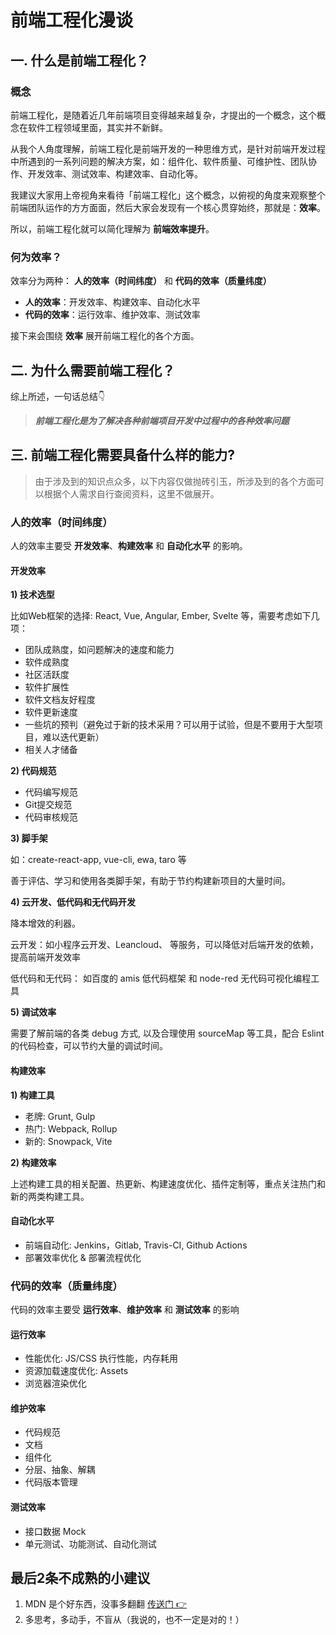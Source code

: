前端工程化漫谈
============

## 一. 什么是前端工程化？

### 概念

前端工程化，是随着近几年前端项目变得越来越复杂，才提出的一个概念，这个概念在软件工程领域里面，其实并不新鲜。

从我个人角度理解，前端工程化是前端开发的一种思维方式，是针对前端开发过程中所遇到的一系列问题的解决方案，如：组件化、软件质量、可维护性、团队协作、开发效率、测试效率、构建效率、自动化等。

我建议大家用上帝视角来看待「前端工程化」这个概念，以俯视的角度来观察整个前端团队运作的方方面面，然后大家会发现有一个核心贯穿始终，那就是：**效率**。

所以，前端工程化就可以简化理解为 **前端效率提升**。

### 何为效率？

效率分为两种： **人的效率（时间纬度）** 和 **代码的效率（质量纬度）**

+ **人的效率**：开发效率、构建效率、自动化水平
+ **代码的效率**：运行效率、维护效率、测试效率

接下来会围绕 **效率** 展开前端工程化的各个方面。

## 二. 为什么需要前端工程化？

综上所述，一句话总结👇

> ***前端工程化是为了解决各种前端项目开发中过程中的各种效率问题***

## 三. 前端工程化需要具备什么样的能力?

> 由于涉及到的知识点众多，以下内容仅做抛砖引玉，所涉及到的各个方面可以根据个人需求自行查阅资料，这里不做展开。

### 人的效率（时间纬度）

人的效率主要受 **开发效率**、**构建效率** 和 **自动化水平** 的影响。

#### 开发效率

**1) 技术选型**

比如Web框架的选择: React, Vue, Angular, Ember, Svelte 等，需要考虑如下几项：

+ 团队成熟度，如问题解决的速度和能力
+ 软件成熟度
+ 社区活跃度
+ 软件扩展性
+ 软件文档友好程度
+ 软件更新速度
+ 一些坑的预判（避免过于新的技术采用？可以用于试验，但是不要用于大型项目，难以迭代更新）
+ 相关人才储备

**2) 代码规范**

+ 代码编写规范
+ Git提交规范
+ 代码审核规范

**3) 脚手架**

如：create-react-app, vue-cli, ewa, taro 等

善于评估、学习和使用各类脚手架，有助于节约构建新项目的大量时间。

**4) 云开发、低代码和无代码开发**

降本增效的利器。

云开发：如小程序云开发、Leancloud、 等服务，可以降低对后端开发的依赖，提高前端开发效率

低代码和无代码： 如百度的 amis 低代码框架 和 node-red 无代码可视化编程工具

**5) 调试效率**

需要了解前端的各类 debug 方式, 以及合理使用 sourceMap 等工具，配合 Eslint 的代码检查，可以节约大量的调试时间。

#### 构建效率

**1) 构建工具**

+ 老牌: Grunt, Gulp
+ 热门: Webpack, Rollup
+ 新的: Snowpack, Vite

**2) 构建效率**

上述构建工具的相关配置、热更新、构建速度优化、插件定制等，重点关注热门和新的两类构建工具。

#### 自动化水平

+ 前端自动化: Jenkins，Gitlab, Travis-CI, Github Actions
+ 部署效率优化 & 部署流程优化

### 代码的效率（质量纬度）

代码的效率主要受 **运行效率**、**维护效率** 和 **测试效率** 的影响

#### 运行效率

+ 性能优化: JS/CSS 执行性能，内存耗用
+ 资源加载速度优化: Assets
+ 浏览器渲染优化

#### 维护效率

+ 代码规范
+ 文档
+ 组件化
+ 分层、抽象、解耦
+ 代码版本管理

#### 测试效率

+ 接口数据 Mock
+ 单元测试、功能测试、自动化测试

## 最后2条不成熟的小建议

1. MDN 是个好东西，没事多翻翻 [传送门 👉](https://developer.mozilla.org/en-US/)
2. 多思考，多动手，不盲从（我说的，也不一定是对的！）